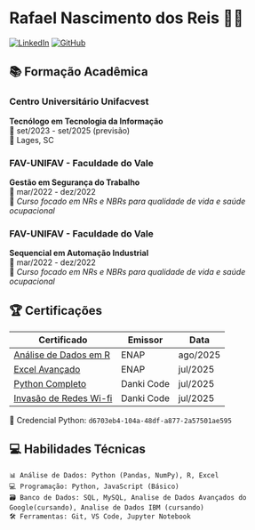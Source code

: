 # Rafael Nascimento dos Reis 👨‍💻

[![LinkedIn](https://img.shields.io/badge/-LinkedIn-blue?style=flat-square&logo=Linkedin&logoColor=white)](https://www.linkedin.com/in/rafael-nascimento-dos-reis-6b7b18233)
[![GitHub](https://img.shields.io/badge/-GitHub-181717?style=flat-square&logo=GitHub&logoColor=white)](https://github.com/seu-usuario)

## 📚 Formação Acadêmica

### Centro Universitário Unifacvest
**Tecnólogo em Tecnologia da Informação**  
📅 set/2023 - set/2025 (previsão)  
📍 Lages, SC

### FAV-UNIFAV - Faculdade do Vale
**Gestão em Segurança do Trabalho**  
📅 mar/2022 - dez/2022  
📍 _Curso focado em NRs e NBRs para qualidade de vida e saúde ocupacional_
### FAV-UNIFAV - Faculdade do Vale
**Sequencial em Automação Industrial**  
📅 mar/2022 - dez/2022  
📍 _Curso focado em NRs e NBRs para qualidade de vida e saúde ocupacional_


## 🏆 Certificações

| Certificado | Emissor | Data |
|------------|---------|------|
| [Análise de Dados em R](https://www.enap.gov.br) | ENAP | ago/2025 |
| [Excel Avançado](https://www.enap.gov.br) | ENAP | jul/2025 |
| [Python Completo](https://cursos.dankicode.com/validate-certificate) | Danki Code | jul/2025 |
|[ Invasão de Redes Wi-fi](https://cursos.dankicode.com/validate-certificate) | Danki Code | jul/2025 
🔑 Credencial Python: `d6703eb4-104a-48df-a877-2a57501ae595`

## 💻 Habilidades Técnicas

```text
📊 Análise de Dados: Python (Pandas, NumPy), R, Excel
💻 Programação: Python, JavaScript (Básico)
🗃️ Banco de Dados: SQL, MySQL, Analise de Dados Avançados do Google(cursando), Analise de Dados IBM (cursando) 
🛠️ Ferramentas: Git, VS Code, Jupyter Notebook
